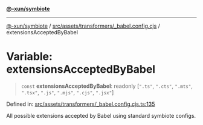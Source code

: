 [**@-xun/symbiote**](../../../../../README.md)

***

[@-xun/symbiote](../../../../../README.md) / [src/assets/transformers/\_babel.config.cjs](../README.md) / extensionsAcceptedByBabel

# Variable: extensionsAcceptedByBabel

> `const` **extensionsAcceptedByBabel**: readonly \[`".ts"`, `".cts"`, `".mts"`, `".tsx"`, `".js"`, `".mjs"`, `".cjs"`, `".jsx"`\]

Defined in: [src/assets/transformers/\_babel.config.cjs.ts:135](https://github.com/Xunnamius/symbiote/blob/177b18c16bd1c04c96d8c434ec7a45a66c3f0201/src/assets/transformers/_babel.config.cjs.ts#L135)

All possible extensions accepted by Babel using standard symbiote configs.
